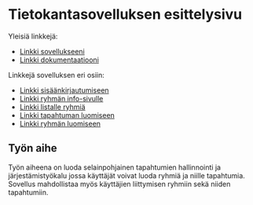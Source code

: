 # Tietokantasovelluksen esittelysivu

Yleisiä linkkejä:

* [Linkki sovellukseeni](https://xpexpexp.users.cs.helsinki.fi/handler)
* [Linkki dokumentaatiooni](https://github.com/SPelto/Tsoha-Bootstrap/blob/master/doc/dokumentaatio.pdf)

Linkkejä sovelluksen eri osiin:

* [Linkki sisäänkirjautumiseen](http://xpexpexp.users.cs.helsinki.fi/handler/login)
* [Linkki ryhmän info-sivulle](http://xpexpexp.users.cs.helsinki.fi/handler/ryhma_info)
* [Linkki listalle ryhmiä](http://xpexpexp.users.cs.helsinki.fi/handler/ryhma_lista)
* [Linkki tapahtuman luomiseen](http://xpexpexp.users.cs.helsinki.fi/handler/tapahtuma/new)
* [Linkki ryhmän luomiseen](http://xpexpexp.users.cs.helsinki.fi/handler/ryhma/new)
## Työn aihe

Työn aiheena on luoda selainpohjainen tapahtumien hallinnointi ja järjestämistyökalu jossa käyttäjät voivat luoda ryhmiä ja niille tapahtumia. 
Sovellus mahdollistaa myös käyttäjien liittymisen ryhmiin sekä niiden tapahtumiin. 

